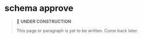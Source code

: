 # schema approve

> 🚧 **UNDER CONSTRUCTION**
>
> This page or paragraph is yet to be written. Come back later.